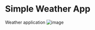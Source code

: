 # Simple Weather App 
Weather application
![image](https://github.com/user-attachments/assets/b31b2699-fabb-485b-9538-a2bea21a5a14)
